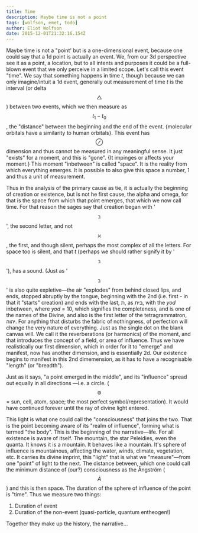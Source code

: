 ```yaml
---
title: Time
description: Maybe time is not a point
tags: [wolfson, emet, todo]
author: Eliot Wolfson
date: 2015-12-01T21:32:16.154Z
---
```


Maybe time is not a "point' but is a one-dimensional event, because one could say that a 1d point is actually an event. We, from our 3d perspective see it as a point, a location, but to all intents and purposes it could be a full-blown event that we only perceive in a limited scope. Let's call this event "time". We say that something happens in time <em>t</em>, though because we can only imagine/intuit a 1d event, generally out measurement of time <em>t</em> is the interval (or delta $$\bigtriangleup$$) between two events, which we then measure as $$t_1 - t_0$$, the "distance" between the beginning and the end of the event. {molecular orbitals have a similarity to human orbitals}. This event has $$\oslash$$ dimension and thus cannot be measured in any meaningful sense. It just "exists" for a moment, and this is "gone". {It impinges or affects your moment.} This moment "inbetween" is called "space". It is the reality from which everything emerges. It is possible to also give this space a number, 1 and thus a unit of measurement.

Thus in the analysis of the primary cause as tie, it is actually the beginning of creation or existence, but is not he first cause, the alpha and omega, for that is the space from which that point emerges, that which we now call time. For that reason the sages say that creation began with '$$\beth$$', the second letter, and not $$\aleph$$, the first, and though silent, perhaps the most complex of all the letters. For space too is silent, and that <em>t</em> (perhaps we should rather signify it by '$$\beth$$'), has a sound. (Just as '$$\beth$$' is also quite expletive&mdash;the air "explodes" from behind closed lips, and ends, stopped abruptly by the tongue, beginning with the 2nd (i.e. first - in that it "starts" creation) and ends with the last, <span class="hebrew">ת</span>, as <span class="hebrew">בית</span>, with the <em>yod</em> inbetween, where <em>yod</em> = 10, which signifies the completeness, and is one of the names of the Divine, and also is the first letter of the tetragrammatron, <span class="hebrew">יהוה</span>. For anything that disturbs the fabric of nothingness, of perfection will change the very nature of everything. Just as the single dot on the blank canvas will. We call it the reverberations (or harmonics) of the moment, and that introduces the concept of a field, or area of influence. Thus we have realistically our first dimension, which in order for it to "emerge" and manifest, now has another dimension, and is essentially 2d. Our existence begins to manifest in this 2nd dimemension, as it has to have a recognisable "length" (or "breadth").

Just as it says, "a point emerged in the middle", and its "influence" spread out equally in all directions &mdash;i.e. a circle. ($$\circledcirc$$ = sun, cell, atom, space; the most perfect symbol/representation). It would have continued forever until the ray of divine light entered.

This light is what one could call the "consciousness" that joins the two. That is the point becoming aware of its "realm of influence", forming what is termed "the body". This is the beginning of the narrative&mdash;life. For all existence is aware of itself. The mountain, the star Peleidies, even the quanta. It knows it is a mountain. It behaves like a mountain. It's sphere of influence is mountainous, affecting the water, winds, climate, vegetation, etc. It carries its divine imprint, this "light" that is what we "measure"&mdash;from one "point" of light to the next. The distance between, which one could call the minimum distance of (our?) consciousness as the &Aring;ngstr&ouml;m ($$\dot{A}$$) and this is then space. The duration of the sphere of influence of the point is "time". Thus we measure two things:

1. Duration of event
2. Duration of the non-event (quasi-particle, quantum entheogen!)

Together they make up the history, the narrative...
